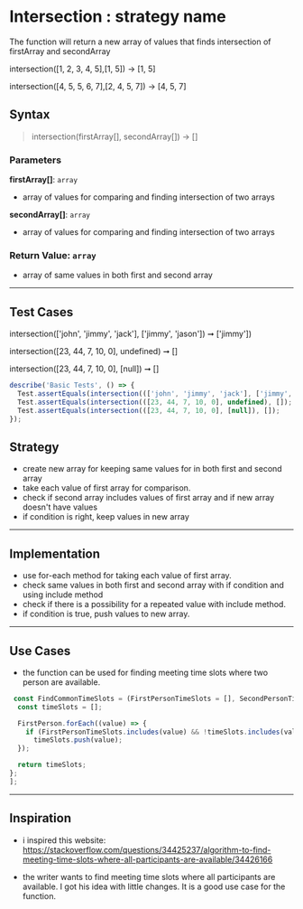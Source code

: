 # Intersection : strategy name

The function will return a new array of values that finds intersection of firstArray and secondArray

intersection([1, 2, 3, 4, 5],[1, 5]) -> [1, 5]

intersection([4, 5, 5, 6, 7],[2, 4, 5, 7]) -> [4, 5, 7]

## Syntax

> intersection(firstArray[], secondArray[]) -> []

### Parameters

**firstArray[]**: `array`

- array of values for comparing and finding intersection of two arrays

**secondArray[]**: `array`

- array of values for comparing and finding intersection of two arrays

### Return Value: `array`

- array of same values in both first and second array

---

## Test Cases

intersection(['john', 'jimmy', 'jack'], ['jimmy', 'jason']) ➞ ['jimmy'])

intersection([23, 44, 7, 10, 0], undefined) ➞ []

intersection([23, 44, 7, 10, 0], [null]) ➞ []

```js
describe('Basic Tests', () => {
  Test.assertEquals(intersection((['john', 'jimmy', 'jack'], ['jimmy', 'jason']), ['jimmy']);
  Test.assertEquals(intersection(([23, 44, 7, 10, 0], undefined), []);
  Test.assertEquals(intersection(([23, 44, 7, 10, 0], [null]), []);
});
```

## Strategy

- create new array for keeping same values for in both first and second array
- take each value of first array for comparison.
- check if second array includes values of first array and if new array doesn't have values
- if condition is right, keep values in new array

---

## Implementation

- use for-each method for taking each value of first array.
- check same values in both first and second array with if condition and using include method
- check if there is a possibility for a repeated value with include method.
- if condition is true, push values to new array.

---

## Use Cases

- the function can be used for finding meeting time slots where two person are available.

```js
 const FindCommonTimeSlots = (FirstPersonTimeSlots = [], SecondPersonTimeSlots = []) => {
  const timeSlots = [];

  FirstPerson.forEach((value) => {
    if (FirstPersonTimeSlots.includes(value) && !timeSlots.includes(value))
      timeSlots.push(value);
  });

  return timeSlots;
};
];
```

---

## Inspiration

- i inspired this website: https://stackoverflow.com/questions/34425237/algorithm-to-find-meeting-time-slots-where-all-participants-are-available/34426166

- the writer wants to find meeting time slots where all participants are available. I got his idea with little changes. It is a good use case for the function.
